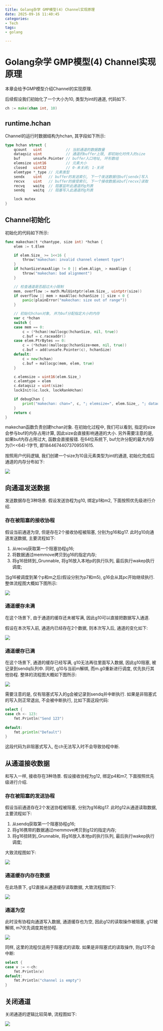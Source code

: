 ```yaml
---
title: Golang杂学 GMP模型(4) Channel实现原理
date: 2025-09-16 11:40:45
categories:
- Tech
tags:
- golang

---
```


# Golang杂学 GMP模型(4) Channel实现原理

本章会给予GMP模型介绍Channel的实现原理.

后续假设我们初始化了一个大小为10, 类型为int的通道, 代码如下.

```go
ch := make(chan int, 10)
```



## runtime.hchan

Channel的运行时数据结构为hchan, 其字段如下所示:

``` go
type hchan struct {
	qcount   uint           // 当前通道的数据数量
	dataqsiz uint           // 通道的buffer上限, 即初始化时传入的size
	buf      unsafe.Pointer // buffer入口地址, 环形数组
	elemsize uint16         // 元素大小
	closed   uint32         // 0-未关闭; 1-关闭
	elemtype *_type // 元素类型
	sendx    uint   // buffer的发送索引, 下一个发送数据往buf[sendx]写入
	recvx    uint   // buffer的接受索引, 下一个接收数据从buf[recvx]读取
	recvq    waitq  // 阻塞监听此通道的g列表
	sendq    waitq  // 阻塞写入此通道的g列表

	lock mutex
}
```



## Channel初始化

初始化的代码如下所示:

```go
func makechan(t *chantype, size int) *hchan {
	elem := t.Elem

	if elem.Size_ >= 1<<16 {
		throw("makechan: invalid channel element type")
	}
	if hchanSize%maxAlign != 0 || elem.Align_ > maxAlign {
		throw("makechan: bad alignment")
	}

    // 检查通道是否超过大小限制
	mem, overflow := math.MulUintptr(elem.Size_, uintptr(size))
	if overflow || mem > maxAlloc-hchanSize || size < 0 {
		panic(plainError("makechan: size out of range"))
	}

    // 初始化hchan对象, 并为buf分配指定大小的内存
	var c *hchan
	switch {
	case mem == 0:
		c = (*hchan)(mallocgc(hchanSize, nil, true))
		c.buf = c.raceaddr()
	case elem.PtrBytes == 0:
		c = (*hchan)(mallocgc(hchanSize+mem, nil, true))
		c.buf = add(unsafe.Pointer(c), hchanSize)
	default:
		c = new(hchan)
		c.buf = mallocgc(mem, elem, true)
	}

	c.elemsize = uint16(elem.Size_)
	c.elemtype = elem
	c.dataqsiz = uint(size)
	lockInit(&c.lock, lockRankHchan)

	if debugChan {
		print("makechan: chan=", c, "; elemsize=", elem.Size_, "; dataqsiz=", size, "\n")
	}
	return c
}
```

makechan函数负责创建hchan对象. 在初始化过程中, 我们可以看到, 指定的size会参与buf的内存占用计算, 因此size会直接影响通道的大小. 另外需要注意的是, 如果buf内存占用过大, 函数会直接报错. 在64位系统下, buf允许分配的最大内存为(1<<64)-1字节, 即18446744073709551615.

按照用户代码逻辑, 我们创建一个size为10且元素类型为int的通道, 初始化完成后通道的内存分布如下:

![](chan_after_init.svg)



## 向通道发送数据

发送数据存在3种场景. 假设发送协程为g10, 绑定p1和m2, 下面按照优先级进行介绍.

### 存在被阻塞的接收协程

假设当前通道为空, 但是存在2个接收协程被阻塞, 分别为g16和g17. 此时g10向通道发送数据, 主要流程如下:

1. 从recvq获取第一个阻塞协程g16;
2. 将数据通过memmove拷贝到g16的指定内存;
3. 将g16扭转到_Grunnable, 将g16放入本地p的执行队列, 最后执行wakep执行调度;

 当g16被调度到某个p和m之后(假设分别为p7和m5), g16会从其pc开始继续执行. 整体流程图大概如下图所示:

![](chan_write_with_blocked_recv.svg)



### 通道缓存未满

在这个场景下, 由于通道的缓存还未被写满, 因此g10可以直接把数据写入通道.

假设在本次写入前, 通道内已经存在2个数据, 则本次写入后, 通道的变化如下:

![](chan_after_write_with_enough_space.svg)



### 通道缓存已满

在这个场景下, 通道的缓存已经写满, g10无法再往里面写入数据, 因此g10阻塞, 被记录到sendq队列中. 同时, g10与当前m解绑, 而m.g0重新进行调度, 优先执行其他协程. 整体的流程图大概如下图所示:

![](chan_write_without_space.svg)

需要注意的是, 仅有阻塞式写入的g会被记录到sendq并中断执行. 如果是非阻塞式的写入则正常退出, 不会被中断执行, 比如下面这段代码:

```go
select {
case ch <- 123:
    fmt.Println("Send 123")
    
default:
    fmt.println("Default")
}
```

这段代码为非阻塞式写入, 在ch无法写入时不会导致协程中断.



## 从通道接收数据

和写入一样, 接收存在3种场景. 假设接收协程为g12, 绑定p4和m7, 下面按照优先级进行介绍.



### 存在被阻塞的发送协程

假设当前通道存在2个发送协程被阻塞, 分别为g16和g17. 此时g12从通道读取数据, 主要流程如下:

1. 从sendq获取第一个阻塞协程g16;
2. 将g16携带的数据通过memmove拷贝到g12的指定内存;
3. 将g16扭转到_Grunnable, 将g16放入本地p的执行队列, 最后执行wakep执行调度;

大致流程图如下:

![](chan_recv_with_blocked_g.svg)



### 通道缓存内存在数据

在此场景下, g12直接从通道缓存读取数据, 大致流程图如下:

![](chan_recv_with_data.svg)



### 通道为空

此时没有协程向通道写入数据, 通道缓存也为空, 因此g12的读取操作被阻塞, g12被解绑, m7优先调度其他协程.

![](chan_recv_blocked.svg)

同样, 这里的流程仅适用于阻塞式的读取. 如果是非阻塞式的读取操作, 则g12不会中断:

```go
select {
case v := <-ch:
    fmt.Println(v)
default:
    fmt.Println("channel is empty")
}
```



## 关闭通道

关闭通道的逻辑比较简单, 流程图如下:

![](close_chan.svg)

